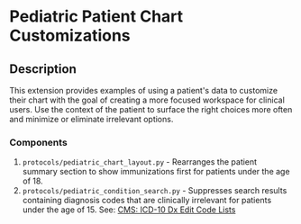 # Pediatric Patient Chart Customizations

## Description

This extension provides examples of using a patient's data to customize their
chart with the goal of creating a more focused workspace for clinical users.
Use the context of the patient to surface the right choices more often and
minimize or eliminate irrelevant options.

### Components

1. `protocols/pediatric_chart_layout.py` - Rearranges the patient summary
   section to show immunizations first for patients under the age of 18.
2. `protocols/pediatric_condition_search.py` - Suppresses search results
   containing diagnosis codes that are clinically irrelevant for patients
   under the age of 15. See: [CMS: ICD-10 Dx Edit Code Lists](https://www.cms.gov/Medicare/Coding/OutpatientCodeEdit/Downloads/ICD-10-IOCE-Code-Lists.pdf)
